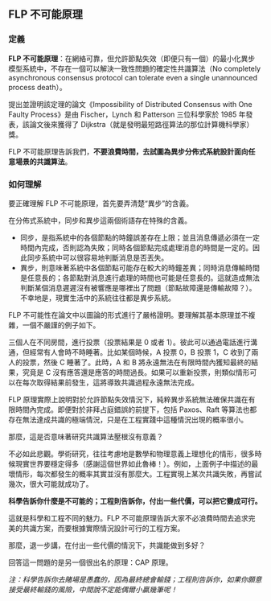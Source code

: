 ## FLP 不可能原理

### 定義

**FLP 不可能原理**：在網絡可靠，但允許節點失效（即便只有一個）的最小化異步模型系統中，不存在一個可以解決一致性問題的確定性共識算法（No completely asynchronous consensus protocol can tolerate even a single unannounced process death）。

提出並證明該定理的論文《Impossibility of Distributed Consensus with One Faulty Process》是由 Fischer，Lynch 和 Patterson 三位科學家於 1985 年發表，該論文後來獲得了 Dijkstra（就是發明最短路徑算法的那位計算機科學家）獎。

FLP 不可能原理告訴我們，**不要浪費時間，去試圖為異步分佈式系統設計面向任意場景的共識算法**。

### 如何理解

要正確理解 FLP 不可能原理，首先要弄清楚“異步”的含義。

在分佈式系統中，同步和異步這兩個術語存在特殊的含義。

* 同步，是指系統中的各個節點的時鐘誤差存在上限；並且消息傳遞必須在一定時間內完成，否則認為失敗；同時各個節點完成處理消息的時間是一定的。因此同步系統中可以很容易地判斷消息是否丟失。
* 異步，則意味著系統中各個節點可能存在較大的時鐘差異；同時消息傳輸時間是任意長的；各節點對消息進行處理的時間也可能是任意長的。這就造成無法判斷某個消息遲遲沒有被響應是哪裡出了問題（節點故障還是傳輸故障？）。不幸地是，現實生活中的系統往往都是異步系統。

FLP 不可能性在論文中以圖論的形式進行了嚴格證明。要理解其基本原理並不複雜，一個不嚴謹的例子如下。

三個人在不同房間，進行投票（投票結果是 0 或者 1）。彼此可以通過電話進行溝通，但經常有人會時不時睡著。比如某個時候，A 投票 0，B 投票 1，C 收到了兩人的投票，然後 C 睡著了。此時，A 和 B 將永遠無法在有限時間內獲知最終的結果，究竟是 C 沒有應答還是應答的時間過長。如果可以重新投票，則類似情形可以在每次取得結果前發生，這將導致共識過程永遠無法完成。

FLP 原理實際上說明對於允許節點失效情況下，純粹異步系統無法確保共識在有限時間內完成。即便對於非拜占庭錯誤的前提下，包括 Paxos、Raft 等算法也都存在無法達成共識的極端情況，只是在工程實踐中這種情況出現的概率很小。

那麼，這是否意味著研究共識算法壓根沒有意義？

不必如此悲觀。學術研究，往往考慮地是數學和物理意義上理想化的情形，很多時候現實世界要穩定得多（感謝這個世界如此魯棒！）。例如，上面例子中描述的最壞情形，每次都發生的概率其實並沒有那麼大。工程實現上某次共識失敗，再嘗試幾次，很大可能就成功了。

**科學告訴你什麼是不可能的；工程則告訴你，付出一些代價，可以把它變成可行。**

這就是科學和工程不同的魅力。FLP 不可能原理告訴大家不必浪費時間去追求完美的共識方案，而要根據實際情況設計可行的工程方案。

那麼，退一步講，在付出一些代價的情況下，共識能做到多好？

回答這一問題的是另一個很出名的原理：CAP 原理。

*注：科學告訴你去賭場是愚蠢的，因為最終總會輸錢；工程則告訴你，如果你願意接受最終輸錢的風險，中間說不定能偶爾小贏幾筆呢！*